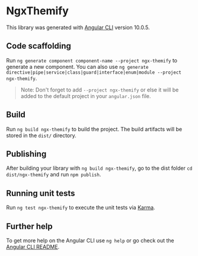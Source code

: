 # NgxThemify

This library was generated with [Angular CLI](https://github.com/angular/angular-cli) version 10.0.5.

## Code scaffolding

Run `ng generate component component-name --project ngx-themify` to generate a new component. You can also use `ng generate directive|pipe|service|class|guard|interface|enum|module --project ngx-themify`.
> Note: Don't forget to add `--project ngx-themify` or else it will be added to the default project in your `angular.json` file. 

## Build

Run `ng build ngx-themify` to build the project. The build artifacts will be stored in the `dist/` directory.

## Publishing

After building your library with `ng build ngx-themify`, go to the dist folder `cd dist/ngx-themify` and run `npm publish`.

## Running unit tests

Run `ng test ngx-themify` to execute the unit tests via [Karma](https://karma-runner.github.io).

## Further help

To get more help on the Angular CLI use `ng help` or go check out the [Angular CLI README](https://github.com/angular/angular-cli/blob/master/README.md).
